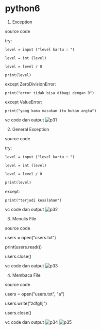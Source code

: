 # python6
1. Exception

source code

try:

    level = input ("level kartu : ")
    
    level = int (level)
    
    level = level / 0
    
    print(level)
    
except ZeroDivisionError:

    print("error tidak bisa dibagi dengan 0")
    
except ValueError:

    print("yang kamu masukan itu bukan angka")
    
vc code dan output
![p31](https://user-images.githubusercontent.com/92987122/141305294-1863bf1d-b9af-45c2-b460-17a5bba715fe.png)

2. General Exception

source code

try:

    level = input ("level kartu : ")
    
    level = int (level)
    
    level = level / 0
    
    print(level)
    
except:

    print("terjadi kesalahan")
    
vc code dan output
![p32](https://user-images.githubusercontent.com/92987122/141305443-38243ef1-70b7-45ce-b05d-c6b9c57da1d6.png)

3. Menulis File

source code

users = open("users.txt")

print(users.read())

users.close()

vc code dan output
![p33](https://user-images.githubusercontent.com/92987122/141305541-a4d85ced-6313-4bea-9dcd-c3c6745850de.png)

4. Membaca File

source code

users = open("users.txt", "a")

users.write("zdfghj")

users.close()

vc code dan output
![p34](https://user-images.githubusercontent.com/92987122/141305635-a7f9e6b4-f497-431d-be8e-a444977731c8.png)
![p35](https://user-images.githubusercontent.com/92987122/141305656-af522e93-b9ff-43dc-9d4c-a6b506c9ac7e.png)

